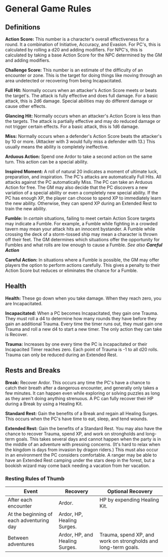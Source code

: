 # General Game Rules

## Definitions
**Action Score:** This number is a character's overall effectiveness for a round. It a combination of Initiative, Accuracy, and Evasion. For PC's, this is calculated by rolling a d20 and adding modifiers. For NPC's, this is calculated by taking a base Action Score for the NPC determined by the GM and adding modifiers.

**Challenge Score:** This number is an estimate of the difficulty of an encounter or zone. This is the target for doing things like moving through an area undetected or recovering from being Incapacitated.

**Full Hit:** Normally occurs when an attacker's Action Score meets or beats the target's. The attack is fully effective and does full damage. For a basic attack, this is 2d6 damage. Special abilities may do different damage or cause other effects.

**Glancing Hit:** Normally occurs when an attacker's Action Score is less than the targets. The attack is partially effective and may do reduced damage or not trigger certain effects. For a basic attack, this is 1d6 damage.

**Miss:** Normally occurs when a defender's Action Score beats the attacker's by 10 or more. (Attacker with 3 would fully miss a defender with 13.) This usually means the ability is completely ineffective.

**Arduous Action:** Spend one Ardor to take a second action on the same turn. This action can be a special ability.

**Inspired Moment:** A roll of natural 20 indicates a moment of ultimate luck, preparation, and inspiration. The PC's attacks are automatically Full Hits. All attacks against the PC automatically Miss. The PC can take an Arduous Action for free. The GM may also decide that the PC discovers a new variation of a special ability or even a completely new special ability. If the PC has enough XP, the player can choose to spend XP to immediately learn the new ability. Otherwise, they can spend XP during an Extended Rest to train the new ability.

**Fumble:** In *certain* situations, failing to meet certain Action Score targets may indicate a Fumble. For example, a Fumble while fighting in a crowded tavern may mean your attack hits an innocent bystander. A Fumble while crossing the deck of a storm-tossed ship may mean a character is thrown off their feet. The GM determines which situations offer the opportunity for Fumbles and what rolls are low enough to cause a Fumble. *See also **Careful Action***

**Careful Action:** In situations where a Fumble is possible, the GM may offer players the option to perform actions carefully. This gives a penalty to their Action Score but reduces or eliminates the chance for a Fumble.

## Health

**Health:** These go down when you take damage. When they reach zero, you are Incapacitated.

**Incapacitated:** When a PC becomes Incapacitated, they gain one Trauma. They must roll a d4 to determine how many rounds they have before they gain an additional Trauma. Every time the timer runs out, they must gain one Trauma and roll a new d4 to start a new timer. The only action they can take is Recover.

**Trauma:** Increases by one every time the PC is incapacitated or their Incapacited Timer reaches zero. Each point of Trauma is -1 to all d20 rolls. Trauma can only be reduced during an Extended Rest.

## Rests and Breaks

**Break:** Recover Ardor. This occurs any time the PC's have a chance to catch their breath after a dangerous encounter, and generally only takes a few minutes. It can happen even while exploring or solving puzzles as long as they aren't doing anything strenuous. A PC can fully recover their HP during a Break by using a Healing Kit.

**Standard Rest:** Gain the benefits of a Break and regain all Healing Surges. This occurs when the PC's have time to eat, sleep, and tend wounds.

**Extended Rest:** Gain the benefits of a Standard Rest. You may also have the chance to recover Trauma, spend XP, and work on strongholds and long-term goals. This takes several days and cannot happen when the party is in the middle of an adventure with pressing concerns. (It's hard to relax when the kingdom is days from invasion by dragon riders.) This must also occur in an environment the PC considers comfortable. A ranger may be able to have an Extended Rest camping under the stars deep in the forest, but a bookish wizard may come back needing a vacation from her vacation.

### Resting Rules of Thumb

| Event | Recovery | Optional Recovery |
|--|--|--|
| After each encounter | Ardor. | HP by expending Healing Kit. |
| At the beginning of each adventuring day | Ardor, HP, Healing Surges. | |
| Between adventures | Ardor, HP, and Healing Surges. | Trauma, spend XP, and work on strongholds and long-term goals. |
